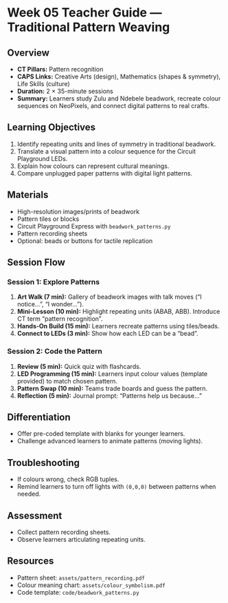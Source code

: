 # Week 05 Teacher Guide — Traditional Pattern Weaving

## Overview
- **CT Pillars:** Pattern recognition
- **CAPS Links:** Creative Arts (design), Mathematics (shapes & symmetry), Life Skills (culture)
- **Duration:** 2 × 35-minute sessions
- **Summary:** Learners study Zulu and Ndebele beadwork, recreate colour sequences on NeoPixels, and connect digital patterns to real crafts.

## Learning Objectives
1. Identify repeating units and lines of symmetry in traditional beadwork.
2. Translate a visual pattern into a colour sequence for the Circuit Playground LEDs.
3. Explain how colours can represent cultural meanings.
4. Compare unplugged paper patterns with digital light patterns.

## Materials
- High-resolution images/prints of beadwork
- Pattern tiles or blocks
- Circuit Playground Express with `beadwork_patterns.py`
- Pattern recording sheets
- Optional: beads or buttons for tactile replication

## Session Flow
### Session 1: Explore Patterns
1. **Art Walk (7 min):** Gallery of beadwork images with talk moves (“I notice…”, “I wonder…”).
2. **Mini-Lesson (10 min):** Highlight repeating units (ABAB, ABB). Introduce CT term “pattern recognition”.
3. **Hands-On Build (15 min):** Learners recreate patterns using tiles/beads.
4. **Connect to LEDs (3 min):** Show how each LED can be a “bead”.

### Session 2: Code the Pattern
1. **Review (5 min):** Quick quiz with flashcards.
2. **LED Programming (15 min):** Learners input colour values (template provided) to match chosen pattern.
3. **Pattern Swap (10 min):** Teams trade boards and guess the pattern.
4. **Reflection (5 min):** Journal prompt: “Patterns help us because…”

## Differentiation
- Offer pre-coded template with blanks for younger learners.
- Challenge advanced learners to animate patterns (moving lights).

## Troubleshooting
- If colours wrong, check RGB tuples.
- Remind learners to turn off lights with `(0,0,0)` between patterns when needed.

## Assessment
- Collect pattern recording sheets.
- Observe learners articulating repeating units.

## Resources
- Pattern sheet: `assets/pattern_recording.pdf`
- Colour meaning chart: `assets/colour_symbolism.pdf`
- Code template: `code/beadwork_patterns.py`
